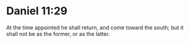 # Daniel 11:29

At the time appointed he shall return, and come toward the south; but it shall not be as the former, or as the latter.